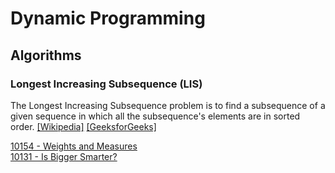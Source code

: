 # Dynamic Programming



## Algorithms

### Longest Increasing Subsequence (LIS)

The Longest Increasing Subsequence problem is to find a subsequence of a given sequence 
in which all the subsequence's elements are in sorted order.
[\[Wikipedia\]](https://en.wikipedia.org/wiki/Longest_increasing_subsequence)
[\[GeeksforGeeks\]](http://www.geeksforgeeks.org/dynamic-programming-set-3-longest-increasing-subsequence/)  

[10154 - Weights and Measures](10154%20-%20Weights%20and%20Measures)  
[10131 - Is Bigger Smarter?](10131%20-%20Is%20Bigger%20Smarter%3F)  
